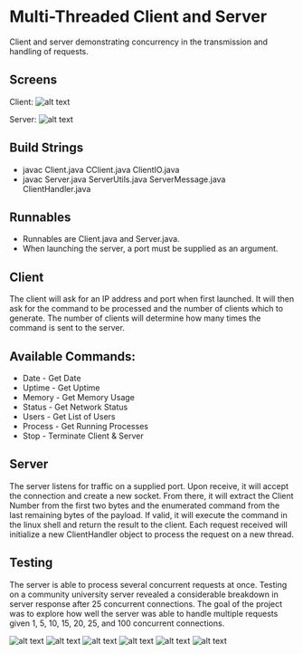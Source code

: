 # Multi-Threaded Client and Server
Client and server demonstrating concurrency in the transmission and handling of requests.

## Screens
Client:
![alt text](https://raw.githubusercontent.com/Avatarati/Mutlithreaded-Client-Server/master/Demo/Client.PNG)

Server:
![alt text](https://raw.githubusercontent.com/Avatarati/Mutlithreaded-Client-Server/master/Demo/Server.PNG)

## Build Strings
* javac Client.java CClient.java ClientIO.java
* javac Server.java ServerUtils.java ServerMessage.java ClientHandler.java

## Runnables
* Runnables are Client.java and Server.java.
* When launching the server, a port must be supplied as an argument.

## Client
The client will ask for an IP address and port when first launched. It will then ask for the command to be processed and the number of clients which to generate. The number of clients will determine how many times the command is sent to the server.

## Available Commands:
* Date    - Get Date
* Uptime  - Get Uptime
* Memory  - Get Memory Usage
* Status  - Get Network Status
* Users   - Get List of Users
* Process - Get Running Processes
* Stop    - Terminate Client & Server

## Server
The server listens for traffic on a supplied port. Upon receive, it will accept the connection and create a new socket. From there, it will extract the Client Number from the first two bytes and the enumerated command from the last remaining bytes of the payload. If valid, it will execute the command in the linux shell and return the result to the client. Each request received will initialize a new ClientHandler object to process the request on a new thread.

## Testing
The server is able to process several concurrent requests at once. Testing on a community university server revealed a considerable breakdown in server response after 25 concurrent connections. The goal of the project was to explore how well the server was able to handle multiple requests given 1, 5, 10, 15, 20, 25, and 100 concurrent connections.

![alt text](https://raw.githubusercontent.com/Avatarati/Mutlithreaded-Client-Server/master/Testing/DateTime.png)
![alt text](https://raw.githubusercontent.com/Avatarati/Mutlithreaded-Client-Server/master/Testing/Uptime.png)
![alt text](https://raw.githubusercontent.com/Avatarati/Mutlithreaded-Client-Server/master/Testing/Memory.png)
![alt text](https://raw.githubusercontent.com/Avatarati/Mutlithreaded-Client-Server/master/Testing/Users.png)
![alt text](https://raw.githubusercontent.com/Avatarati/Mutlithreaded-Client-Server/master/Testing/Processes.png)
![alt text](https://raw.githubusercontent.com/Avatarati/Mutlithreaded-Client-Server/master/Testing/NetStat.png)
